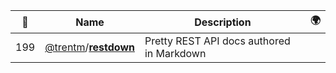 |:star2: | Name | Description | 🌍|
|---|---|---|---|
|199|[@trentm](https://github.com/trentm)/[**restdown**](https://github.com/trentm/restdown)|Pretty REST API docs authored in Markdown||

